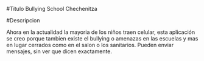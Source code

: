 #Titulo
Bullying School Chechenitza

#Descripcion

Ahora en la actualidad la mayoria de los niños traen celular, esta aplicación se creo porque tambien existe el bullying o amenazas
en las escuelas y mas en lugar cerrados como en el salon o los sanitarios. Pueden enviar mensajes, sin ver que dicen exactamente.


  
  
